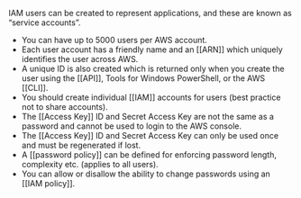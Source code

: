 IAM users can be created to represent applications, and these are known as “service accounts”.

* You can have up to 5000 users per AWS account.
* Each user account has a friendly name and an [[ARN]] which uniquely identifies the user across AWS.
* A unique ID is also created which is returned only when you create the user using the [[API]], Tools for Windows PowerShell, or the AWS [[CLI]].
* You should create individual [[IAM]] accounts for users (best practice not to share accounts).
* The [[Access Key]] ID and Secret Access Key are not the same as a password and cannot be used to login to the AWS console.
* The [[Access Key]] ID and Secret Access Key can only be used once and must be regenerated if lost.
* A [[password policy]] can be defined for enforcing password length, complexity etc. (applies to all users).
* You can allow or disallow the ability to change passwords using an [[IAM policy]].
